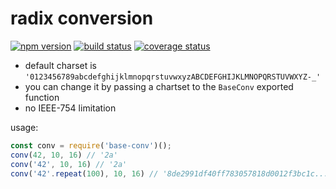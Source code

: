 # radix conversion

[![npm version][npm-image]][npm-url]
[![build status][travis-image]][travis-url]
[![coverage status][codecov-image]][codecov-url]

- default charset is `'0123456789abcdefghijklmnopqrstuvwxyzABCDEFGHIJKLMNOPQRSTUVWXYZ-_'`
- you can change it by passing a chartset to the `BaseConv` exported function
- no IEEE-754 limitation

usage:
```js
const conv = require('base-conv')();
conv(42, 10, 16) // '2a'
conv('42', 10, 16) // '2a'
conv('42'.repeat(100), 10, 16) // '8de2991df40ff783057818d0012f3bc1c...'
```

[npm-image]: https://img.shields.io/npm/v/base-conv.svg?style=flat-square
[npm-url]: https://www.npmjs.com/package/base-conv
[travis-image]: https://img.shields.io/travis/caub/base-conv.svg?style=flat-square
[travis-url]: https://travis-ci.org/caub/base-conv
[codecov-image]: https://img.shields.io/codecov/c/github/caub/base-conv.svg?style=flat-square
[codecov-url]: https://codecov.io/gh/caub/base-conv
